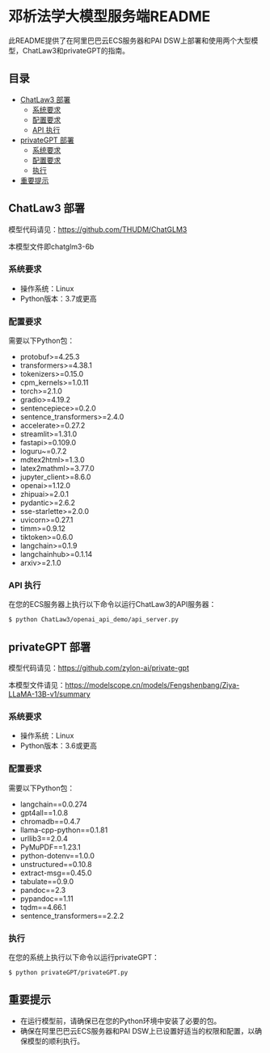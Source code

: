# 邓析法学大模型服务端README

此README提供了在阿里巴巴云ECS服务器和PAI DSW上部署和使用两个大型模型，ChatLaw3和privateGPT的指南。

## 目录

- [ChatLaw3 部署](#chatlaw3-部署)
  - [系统要求](#系统要求)
  - [配置要求](#配置要求)
  - [API 执行](#api-执行)
- [privateGPT 部署](#privategpt-部署)
  - [系统要求](#系统要求-1)
  - [配置要求](#配置要求-1)
  - [执行](#执行)
- [重要提示](#重要提示)

## ChatLaw3 部署
  
  模型代码请见：https://github.com/THUDM/ChatGLM3
  
  本模型文件即chatglm3-6b
  
### 系统要求

- 操作系统：Linux
- Python版本：3.7或更高

### 配置要求

需要以下Python包：

- protobuf>=4.25.3
- transformers>=4.38.1
- tokenizers>=0.15.0
- cpm_kernels>=1.0.11
- torch>=2.1.0
- gradio>=4.19.2
- sentencepiece>=0.2.0
- sentence_transformers>=2.4.0
- accelerate>=0.27.2
- streamlit>=1.31.0
- fastapi>=0.109.0
- loguru~=0.7.2
- mdtex2html>=1.3.0
- latex2mathml>=3.77.0
- jupyter_client>=8.6.0
- openai>=1.12.0
- zhipuai>=2.0.1
- pydantic>=2.6.2
- sse-starlette>=2.0.0
- uvicorn>=0.27.1
- timm>=0.9.12
- tiktoken>=0.6.0
- langchain>=0.1.9
- langchainhub>=0.1.14
- arxiv>=2.1.0

### API 执行

在您的ECS服务器上执行以下命令以运行ChatLaw3的API服务器：

```bash
$ python ChatLaw3/openai_api_demo/api_server.py
```

## privateGPT 部署
  
  模型代码请见：https://github.com/zylon-ai/private-gpt
  
  本模型文件请见：https://modelscope.cn/models/Fengshenbang/Ziya-LLaMA-13B-v1/summary

### 系统要求

- 操作系统：Linux
- Python版本：3.6或更高

### 配置要求

需要以下Python包：

- langchain==0.0.274
- gpt4all==1.0.8
- chromadb==0.4.7
- llama-cpp-python==0.1.81
- urllib3==2.0.4
- PyMuPDF==1.23.1
- python-dotenv==1.0.0
- unstructured==0.10.8
- extract-msg==0.45.0
- tabulate==0.9.0
- pandoc==2.3
- pypandoc==1.11
- tqdm==4.66.1
- sentence_transformers==2.2.2

### 执行

在您的系统上执行以下命令以运行privateGPT：

```bash
$ python privateGPT/privateGPT.py
```

## 重要提示

- 在运行模型前，请确保已在您的Python环境中安装了必要的包。
- 确保在阿里巴巴云ECS服务器和PAI DSW上已设置好适当的权限和配置，以确保模型的顺利执行。

